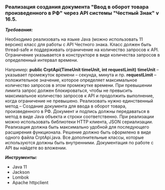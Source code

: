 ### Реализация создания документа "Ввод в оборот товара произведенного в РФ" через API системы "Честный Знак" v 16.5. ###

_**Требования:**_

Необходимо реализовать на языке Java (можно использовать 11 версию) класс для работы с API Честного знака. Класс должен быть thread-safe и поддерживать ограничение на количество запросов к API. Ограничение указывается в конструкторе в виде количества запросов в определенный интервал времени.

Например: **public CrptApi(TimeUnit timeUnit, int requestLimit)**
**timeUnit** – указывает промежуток времени – секунда, минута и пр.
**requestLimit** – положительное значение, которое определяет максимальное количество запросов в этом промежутке времени.
При превышении лимита запрос должен блокироваться, чтобы не превысить максимальное количество запросов к API и продолжить выполнение, когда ограничение не превышено.
Реализовать нужно единственный метод – Создание документа для ввода в оборот товара, произведенного в РФ. Документ и подпись должны передаваться в метод в виде Java объекта и строки соответственно.
При реализации можно использовать библиотеки HTTP клиента, JSON сериализации.
Реализация должна быть максимально удобной для последующего расширения функционала.
Решение должно быть оформлено в виде одного файла CrptApi.java. Все дополнительные классы, которые используются должны быть внутренними.
Документация по работе с API вы найдете во вложении.

_**Инструменты:**_

+ Java 11
+ Jackson
+ Lombok
+ Apache httpclient
